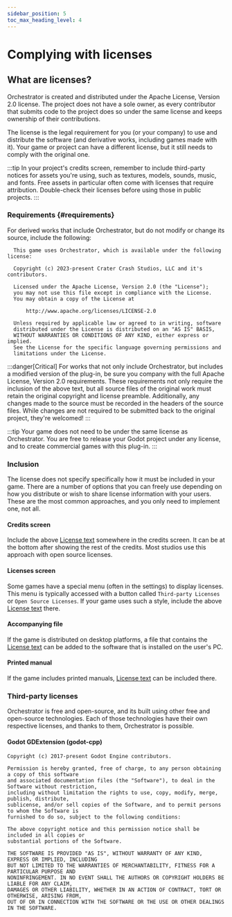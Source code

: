 ```yaml
---
sidebar_position: 5
toc_max_heading_level: 4
---
```


# Complying with licenses

## What are licenses?

Orchestrator is created and distributed under the <ExternalLink href="https://www.apache.org/licenses/LICENSE-2.0">Apache License, Version 2.0</ExternalLink> license.
The project does not have a sole owner, as every contributor that submits code to the project does so under the same license and keeps ownership of their contributions.

The license is the legal requirement for you (or your company) to use and distribute the software (and derivative works, including games made with it).
Your game or project can have a different license, but it still needs to comply with the original one.

:::tip
In your project's credits screen, remember to include third-party notices for assets you're using, such as textures, models, sounds, music, and fonts.
Free assets in particular often come with licenses that require attribution.
Double-check their licenses before using those in public projects.
:::

### Requirements {#requirements}

For derived works that include Orchestrator, but do not modify or change its source, include the following:

```text
  This game uses Orchestrator, which is available under the following license:

  Copyright (c) 2023-present Crater Crash Studios, LLC and it's contributors.
  
  Licensed under the Apache License, Version 2.0 (the "License");
  you may not use this file except in compliance with the License.
  You may obtain a copy of the License at
  
      http://www.apache.org/licenses/LICENSE-2.0
  
  Unless required by applicable law or agreed to in writing, software
  distributed under the License is distributed on an "AS IS" BASIS,
  WITHOUT WARRANTIES OR CONDITIONS OF ANY KIND, either express or implied.
  See the License for the specific language governing permissions and
  limitations under the License.
```

:::danger[Critical]
For works that not only include Orchestrator, but includes a modified version of the plug-in, be sure you company with the full <ExternalLink href="https://www.apache.org/licenses/LICENSE-2.0">Apache License, Version 2.0</ExternalLink> requirements.
These requirements not only require the inclusion of the above text, but all source files of the original work must retain the original copyright and license preamble.
Additionally, any changes made to the source must be recorded in the headers of the source files.
While changes are not required to be submitted back to the original project, they're welcomed!
:::

:::tip
Your game does not need to be under the same license as Orchestrator.
You are free to release your Godot project under any license, and to create commercial games with this plug-in.
:::

### Inclusion

The license does not specify specifically how it must be included in your game.
There are a number of options that you can freely use depending on how you distribute or wish to share license information with your users.
These are the most common approaches, and you only need to implement one, not all.

#### Credits screen

Include the above [License text](#requirements) somewhere in the credits screen. 
It can be at the bottom after showing the rest of the credits.
Most studios use this approach with open source licenses.

#### Licenses screen

Some games have a special menu (often in the settings) to display licenses.
This menu is typically accessed with a button called `Third-party Licenses` or `Open Source Licenses`.
If your game uses such a style, include the above [License text](#requirements) there.

#### Accompanying file

If the game is distributed on desktop platforms, a file that contains the [License text](#requirements) can be added to the software that is installed on the user's PC.

#### Printed manual

If the game includes printed manuals, [License text](#requirements) can be included there.

### Third-party licenses

Orchestrator is free and open-source, and its built using other free and open-source technologies.
Each of those technologies have their own respective licenses, and thanks to them, Orchestrator is possible.

#### Godot GDExtension (godot-cpp)
```text
Copyright (c) 2017-present Godot Engine contributors.
 
Permission is hereby granted, free of charge, to any person obtaining a copy of this software
and associated documentation files (the "Software"), to deal in the Software without restriction, 
including without limitation the rights to use, copy, modify, merge, publish, distribute, 
sublicense, and/or sell copies of the Software, and to permit persons to whom the Software is
furnished to do so, subject to the following conditions:

The above copyright notice and this permission notice shall be included in all copies or 
substantial portions of the Software.

THE SOFTWARE IS PROVIDED "AS IS", WITHOUT WARRANTY OF ANY KIND, EXPRESS OR IMPLIED, INCLUDING 
BUT NOT LIMITED TO THE WARRANTIES OF MERCHANTABILITY, FITNESS FOR A PARTICULAR PURPOSE AND 
NONINFRINGEMENT. IN NO EVENT SHALL THE AUTHORS OR COPYRIGHT HOLDERS BE LIABLE FOR ANY CLAIM, 
DAMAGES OR OTHER LIABILITY, WHETHER IN AN ACTION OF CONTRACT, TORT OR OTHERWISE, ARISING FROM, 
OUT OF OR IN CONNECTION WITH THE SOFTWARE OR THE USE OR OTHER DEALINGS IN THE SOFTWARE.
```

